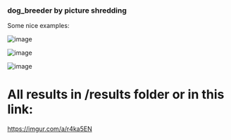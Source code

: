 ### dog_breeder by picture shredding

Some nice examples:

![image](https://user-images.githubusercontent.com/23258597/135691330-b1ad8322-b0c5-488a-a1e9-60fcbdeb27c1.png)

![image](https://user-images.githubusercontent.com/23258597/135691345-fb08273e-064f-4ff3-aa9c-c2c8e64bcd0c.png)

![image](https://user-images.githubusercontent.com/23258597/135691359-d58acfad-3786-464b-be11-85f81e7514e5.png)



# All results in /results folder or in this link:
https://imgur.com/a/r4ka5EN
